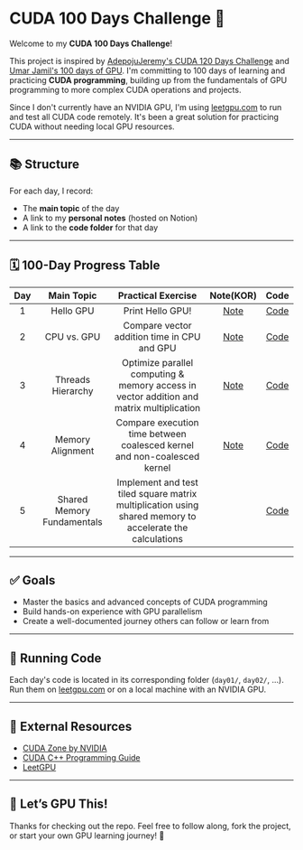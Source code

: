 # CUDA 100 Days Challenge 🚀

Welcome to my **CUDA 100 Days Challenge**!

This project is inspired by [AdepojuJeremy's CUDA 120 Days Challenge](https://github.com/AdepojuJeremy/CUDA-120-DAYS--CHALLENGE/tree/main) and [Umar Jamil's 100 days of GPU](https://github.com/hkproj/100-days-of-gpu/tree/main). I'm committing to 100 days of learning and practicing **CUDA programming**, building up from the fundamentals of GPU programming to more complex CUDA operations and projects.

Since I don't currently have an NVIDIA GPU, I'm using [leetgpu.com](https://leetgpu.com/) to run and test all CUDA code remotely. It's been a great solution for practicing CUDA without needing local GPU resources.

---

## 📚 Structure

For each day, I record:
- The **main topic** of the day
- A link to my **personal notes** (hosted on Notion)
- A link to the **code folder** for that day

---

## 🗓️ 100-Day Progress Table

| Day | Main Topic | Practical Exercise |  Note(KOR) | Code |
|:-----:|:------------:|:---------:|:---------:|:------:|
| 1 | Hello GPU | Print Hello GPU! | [Note](https://minseoc03.notion.site/CUDA-Introduction-to-CUDA-1d16a507bae98082b6a7c58ec510586e) | [Code](daily-updates/day-1-hello-gpu) |
| 2 | CPU vs. GPU | Compare vector addition time in CPU and GPU | [Note](https://minseoc03.notion.site/CUDA-GPU-vs-CPU-Architecture-Foundations-1d26a507bae98056a981fd36c2587af5) | [Code](daily-updates/day-2-cpu-vs-gpu) |
| 3 | Threads Hierarchy | Optimize parallel computing & memory access in vector addition and matrix multiplication | [Note](https://minseoc03.notion.site/CUDA-Thread-Hierarchy-1d36a507bae980c58227c1720094b419) | [Code](daily-updates/day-3-thread-hierarchy)|
| 4 | Memory Alignment | Compare execution time between coalesced kernel and non-coalesced kernel | [Note](https://www.notion.so/minseoc03/CUDA-Memory-Alignment-Coalescing-1d46a507bae98086b363c5c52ba60534) | [Code](daily-updates/day-4-memory-alignment)
| 5 | Shared Memory Fundamentals | Implement and test tiled square matrix multiplication using shared memory to accelerate the calculations | | [Code](daily-updates/day-5-shared-memory)

---

## ✅ Goals

- Master the basics and advanced concepts of CUDA programming
- Build hands-on experience with GPU parallelism
- Create a well-documented journey others can follow or learn from

---

## 🚀 Running Code

Each day's code is located in its corresponding folder (`day01/`, `day02/`, ...).  
Run them on [leetgpu.com](https://leetgpu.com/) or on a local machine with an NVIDIA GPU.

---

## 🔗 External Resources

- [CUDA Zone by NVIDIA](https://developer.nvidia.com/cuda-zone)
- [CUDA C++ Programming Guide](https://docs.nvidia.com/cuda/cuda-c-programming-guide/index.html)
- [LeetGPU](https://leetgpu.com/)

---

## 🌟 Let’s GPU This!

Thanks for checking out the repo. Feel free to follow along, fork the project, or start your own GPU learning journey! 💪
